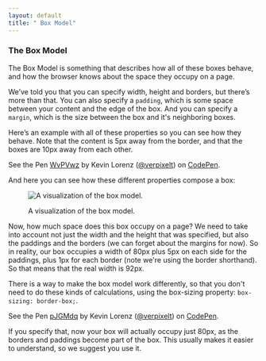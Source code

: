 ```yaml
---
layout: default
title: " Box Model"
---
```


### The Box Model
The Box Model is something that describes how all of these boxes behave, and how the browser knows about the space they occupy on a page.

We’ve told you that you can specify width, height and borders, but there’s more than that. You can also specify a `padding`, which is some space between your content and the edge of the box. And you can specify a `margin`, which is the size between the box and it's neighboring boxes.

Here’s an example with all of these properties so you can see how they behave. Note that the content is 5px away from the border, and that the boxes are 10px away from each other.

<p data-height="345" data-theme-id="17669" data-slug-hash="WvPVwz" data-default-tab="result" data-user="verpixelt" class='codepen'>See the Pen <a href='http://codepen.io/verpixelt/pen/WvPVwz/'>WvPVwz</a> by Kevin Lorenz (<a href='http://codepen.io/verpixelt'>@verpixelt</a>) on <a href='http://codepen.io'>CodePen</a>.</p>
<script async src="//assets.codepen.io/assets/embed/ei.js"></script>

And here you can see how these different properties compose a box:

<figure>
  <img src="{{site.baseurl}}/assets/images/box-model.png" alt="A visualization of the box model.">
  <figcaption>
    <p>A visualization of the box model.</p>
  </figcaption>
</figure>

 Now, how much space does this box occupy on a page? We need to take into account not just the width and the height that was specified, but also the paddings and the borders (we can forget about the margins for now). So in reality, our box occupies a width of 80px plus 5px on each side for the paddings, plus 1px for each border (note we're using the border shorthand). So that means that the real width is 92px.

 There is a way to make the box model work differently, so that you don't need to do these kinds of calculations, using the box-sizing property: `box-sizing: border-box;`.

 <p data-height="437" data-theme-id="17669" data-slug-hash="pJGMdq" data-default-tab="result" data-user="verpixelt" class='codepen'>See the Pen <a href='http://codepen.io/verpixelt/pen/pJGMdq/'>pJGMdq</a> by Kevin Lorenz (<a href='http://codepen.io/verpixelt'>@verpixelt</a>) on <a href='http://codepen.io'>CodePen</a>.</p>
 <script async src="//assets.codepen.io/assets/embed/ei.js"></script>

 If you specify that, now your box will actually occupy just 80px, as the borders and paddings become part of the box. This usually makes it easier to understand, so we suggest you use it.
